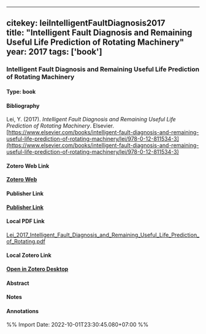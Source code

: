  ---
citekey: leiIntelligentFaultDiagnosis2017  
title: "Intelligent Fault Diagnosis and Remaining Useful Life Prediction of Rotating Machinery"
year: 2017
tags: ['book']
---

### Intelligent Fault Diagnosis and Remaining Useful Life Prediction of Rotating Machinery  

#### Type: book

#### Bibliography
  
Lei, Y. (2017). _Intelligent Fault Diagnosis and Remaining Useful Life Prediction of Rotating Machinery_. Elsevier. [https://www.elsevier.com/books/intelligent-fault-diagnosis-and-remaining-useful-life-prediction-of-rotating-machinery/lei/978-0-12-811534-3](https://www.elsevier.com/books/intelligent-fault-diagnosis-and-remaining-useful-life-prediction-of-rotating-machinery/lei/978-0-12-811534-3)  
  

#### Zotero Web Link
[**Zotero Web**](http://zotero.org/users/242940/items/EDJ2QLHN)  

#### Publisher Link
[**Publisher Link**](https://www.elsevier.com/books/intelligent-fault-diagnosis-and-remaining-useful-life-prediction-of-rotating-machinery/lei/978-0-12-811534-3)  

#### Local PDF Link
[Lei_2017_Intelligent_Fault_Diagnosis_and_Remaining_Useful_Life_Prediction_of_Rotating.pdf](file:///C:/Users/User/Zotero/storage/QJYD4KIT/Lei_2017_Intelligent_Fault_Diagnosis_and_Remaining_Useful_Life_Prediction_of_Rotating.pdf)  

#### Local Zotero Link
[**Open in Zotero Desktop**](zotero://select/library/items/EDJ2QLHN)  

#### Abstract


#### Notes


#### Annotations


%% Import Date: 2022-10-01T23:30:45.080+07:00 %%
